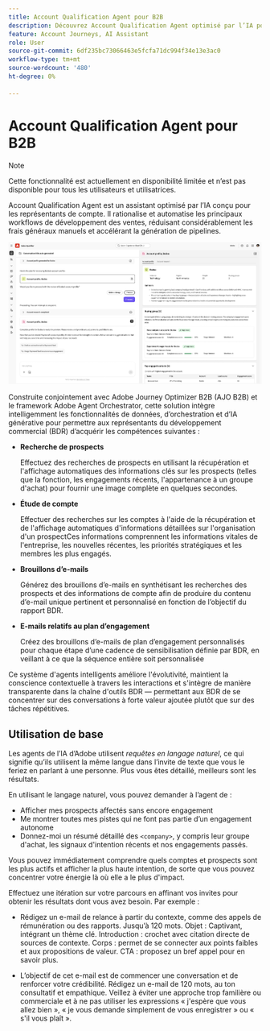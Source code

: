 ```yaml
---
title: Account Qualification Agent pour B2B
description: Découvrez Account Qualification Agent optimisé par l’IA pour les équipes de vente B2B afin d’accélérer la génération de pipelines grâce à des recherches de prospects automatisées, des informations de compte et des brouillons d’e-mails.
feature: Account Journeys, AI Assistant
role: User
source-git-commit: 6df235bc73066463e5fcfa71dc994f34e13e3ac0
workflow-type: tm+mt
source-wordcount: '480'
ht-degree: 0%

---
```



# Account Qualification Agent pour B2B

>[!NOTE]
>Cette fonctionnalité est actuellement en disponibilité limitée et n’est pas disponible pour tous les utilisateurs et utilisatrices.
>

Account Qualification Agent est un assistant optimisé par l’IA conçu pour les représentants de compte. Il rationalise et automatise les principaux workflows de développement des ventes, réduisant considérablement les frais généraux manuels et accélérant la génération de pipelines.

![Account Qualification Agent](assets/acc-qualification-agent.png)

Construite conjointement avec Adobe Journey Optimizer B2B (AJO B2B) et le framework Adobe Agent Orchestrator, cette solution intègre intelligemment les fonctionnalités de données, d’orchestration et d’IA générative pour permettre aux représentants du développement commercial (BDR) d’acquérir les compétences suivantes :

* **Recherche de prospects**

  Effectuez des recherches de prospects en utilisant la récupération et l&#39;affichage automatiques des informations clés sur les prospects (telles que la fonction, les engagements récents, l&#39;appartenance à un groupe d&#39;achat) pour fournir une image complète en quelques secondes.


* **Étude de compte**

  Effectuer des recherches sur les comptes à l&#39;aide de la récupération et de l&#39;affichage automatiques d&#39;informations détaillées sur l&#39;organisation d&#39;un prospectCes informations comprennent les informations vitales de l&#39;entreprise, les nouvelles récentes, les priorités stratégiques et les membres les plus engagés.

* **Brouillons d’e-mails**

  Générez des brouillons d’e-mails en synthétisant les recherches des prospects et des informations de compte afin de produire du contenu d’e-mail unique pertinent et personnalisé en fonction de l’objectif du rapport BDR.

* **E-mails relatifs au plan d’engagement**

  Créez des brouillons d’e-mails de plan d’engagement personnalisés pour chaque étape d’une cadence de sensibilisation définie par BDR, en veillant à ce que la séquence entière soit personnalisée


Ce système d&#39;agents intelligents améliore l&#39;évolutivité, maintient la conscience contextuelle à travers les interactions et s&#39;intègre de manière transparente dans la chaîne d&#39;outils BDR — permettant aux BDR de se concentrer sur des conversations à forte valeur ajoutée plutôt que sur des tâches répétitives.

## Utilisation de base

Les agents de l’IA d’Adobe utilisent _requêtes en langage naturel_, ce qui signifie qu’ils utilisent la même langue dans l’invite de texte que vous le feriez en parlant à une personne. Plus vous êtes détaillé, meilleurs sont les résultats.

En utilisant le langage naturel, vous pouvez demander à l’agent de :

* Afficher mes prospects affectés sans encore engagement
* Me montrer toutes mes pistes qui ne font pas partie d’un engagement autonome
* Donnez-moi un résumé détaillé des `<company>`, y compris leur groupe d&#39;achat, les signaux d&#39;intention récents et nos engagements passés.

Vous pouvez immédiatement comprendre quels comptes et prospects sont les plus actifs et afficher la plus haute intention, de sorte que vous pouvez concentrer votre énergie là où elle a le plus d&#39;impact.

Effectuez une itération sur votre parcours en affinant vos invites pour obtenir les résultats dont vous avez besoin. Par exemple :

* Rédigez un e-mail de relance à partir du contexte, comme des appels de rémunération ou des rapports. Jusqu’à 120 mots. Objet : Captivant, intégrant un thème clé. Introduction : crochet avec citation directe de sources de contexte. Corps : permet de se connecter aux points faibles et aux propositions de valeur. CTA : proposez un bref appel pour en savoir plus.

* L’objectif de cet e-mail est de commencer une conversation et de renforcer votre crédibilité. Rédigez un e-mail de 120 mots, au ton consultatif et empathique. Veillez à éviter une approche trop familière ou commerciale et à ne pas utiliser les expressions « j&#39;espère que vous allez bien », « je vous demande simplement de vous enregistrer » ou « s&#39;il vous plaît ».
